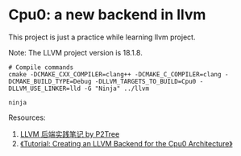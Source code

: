 # Cpu0: a new backend in llvm 
This project is just a practice while learning llvm project.

Note: The LLVM project version is 18.1.8.

```
# Compile commands
cmake -DCMAKE_CXX_COMPILER=clang++ -DCMAKE_C_COMPILER=clang -DCMAKE_BUILD_TYPE=Debug -DLLVM_TARGETS_TO_BUILD=Cpu0 -DLLVM_USE_LINKER=lld -G "Ninja" ../llvm

ninja
```


Resources:
1. [LLVM 后端实践笔记 by P2Tree](https://zhuanlan.zhihu.com/p/351848328)
2. [《Tutorial: Creating an LLVM Backend for the Cpu0 Architecture》](https://jonathan2251.github.io/lbd/about.html)